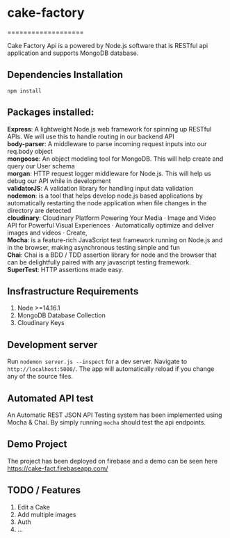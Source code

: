 # cake-factory

===================

Cake Factory Api is a powered by Node.js software that is RESTful api
application and supports MongoDB database.

## Dependencies Installation

`npm install`

## Packages installed:

**Express**: A lightweight Node.js web framework for spinning up RESTful APIs.
We will use this to handle routing in our backend API<br/> **body-parser**: A
middleware to parse incoming request inputs into our req.body object<br/>
**mongoose**: An object modeling tool for MongoDB. This will help create and
query our User schema<br/> **morgan**: HTTP request logger middleware for
Node.js. This will help us debug our API while in development<br/>
**validatorJS**: A validation library for handling input data validation<br/>
**nodemon**: is a tool that helps develop node.js based applications by
automatically restarting the node application when file changes in the directory
are detected <br/> **cloudinary**: Cloudinary Platform Powering Your Media ·
Image and Video API for Powerful Visual Experiences · Automatically optimize and
deliver images and videos · Create, <br/>**Mocha**: is a feature-rich JavaScript
test framework running on Node.js and in the browser, making asynchronous
testing simple and fun <br/> **Chai**: Chai is a BDD / TDD assertion library for
node and the browser that can be delightfully paired with any javascript testing
framework.<br/>**SuperTest**: HTTP assertions made easy.

## Insfrastructure Requirements
1. Node >=14.16.1
2. MongoDB Database Collection
3. Cloudinary Keys

## Development server

Run `nodemon server.js --inspect` for a dev server. Navigate to
`http://localhost:5000/`. The app will automatically reload if you change any of
the source files.

## Automated API test

An Automatic REST JSON API Testing system has been implemented using Mocha &
Chai. By simply running `mocha` should test the api endpoints.

## Demo Project

The project has been deployed on firebase and a demo can be seen here
https://cake-fact.firebaseapp.com/

## TODO / Features

1. Edit a Cake
2. Add multiple images
3. Auth
4. ...
